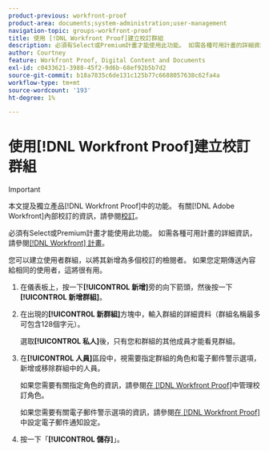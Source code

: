 ```yaml
---
product-previous: workfront-proof
product-area: documents;system-administration;user-management
navigation-topic: groups-workfront-proof
title: 使用 [!DNL Workfront Proof]建立校訂群組
description: 必須有Select或Premium計畫才能使用此功能。 如需各種可用計畫的詳細資訊，請參閱Workfront計畫。
author: Courtney
feature: Workfront Proof, Digital Content and Documents
exl-id: c0433621-3988-45f2-9d6b-68ef92b5b7d2
source-git-commit: b18a7835c6de131c125b77c6688057638c62fa4a
workflow-type: tm+mt
source-wordcount: '193'
ht-degree: 1%

---
```


# 使用[!DNL Workfront Proof]建立校訂群組

>[!IMPORTANT]
>
>本文提及獨立產品[!DNL Workfront Proof]中的功能。 有關[!DNL Adobe Workfront]內部校訂的資訊，請參閱[校訂](../../../review-and-approve-work/proofing/proofing.md)。

必須有Select或Premium計畫才能使用此功能。 如需各種可用計畫的詳細資訊，請參閱[[!DNL Workfront] 計畫](https://business.adobe.com/products/workfront/pricing.html)。

您可以建立使用者群組，以將其新增為多個校訂的檢閱者。 如果您定期傳送內容給相同的使用者，這將很有用。

1. 在儀表板上，按一下&#x200B;**[!UICONTROL 新增]**&#x200B;旁的向下箭頭，然後按一下&#x200B;**[!UICONTROL 新增群組]**。

1. 在出現的&#x200B;**[!UICONTROL 新群組]**&#x200B;方塊中，輸入群組的詳細資料（群組名稱最多可包含128個字元）。

   選取&#x200B;**[!UICONTROL 私人]**&#x200B;後，只有您和群組的其他成員才能看見群組。

1. 在&#x200B;**[!UICONTROL 人員]**&#x200B;區段中，視需要指定群組的角色和電子郵件警示選項，新增或移除群組中的人員。

   如果您需要有關指定角色的資訊，請參閱[在 [!DNL Workfront Proof]](../../../workfront-proof/wp-work-proofsfiles/share-proofs-and-files/manage-proof-roles.md)中管理校訂角色。

   如果您需要有關電子郵件警示選項的資訊，請參閱[在 [!DNL Workfront Proof]](../../../workfront-proof/wp-emailsntfctns/email-alerts/config-email-notification-settings-wp.md)中設定電子郵件通知設定。

1. 按一下「**[!UICONTROL 儲存]**」。
